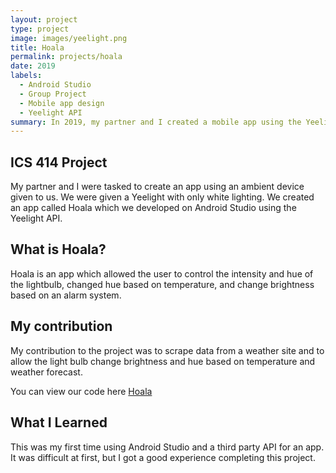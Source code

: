 ```yaml
---
layout: project
type: project
image: images/yeelight.png
title: Hoala
permalink: projects/hoala
date: 2019
labels:
  - Android Studio
  - Group Project
  - Mobile app design
  - Yeelight API
summary: In 2019, my partner and I created a mobile app using the Yeelight API and a Yeelight lightbulb for our ICS 414 class.
---
```


## ICS 414 Project
My partner and I were tasked to create an app using an ambient device given to us. We were given a Yeelight with only white lighting. We created an app called Hoala which we developed on Android Studio using the Yeelight API.

## What is Hoala?
Hoala is an app which allowed the user to control the intensity and hue of the lightbulb, changed hue based on temperature, and change brightness based on an alarm system.

## My contribution 
My contribution to the project was to scrape data from a weather site and to allow the light bulb change brightness and hue based on temperature and weather forecast. 

You can view our code here <a href="https://github.com/hoalalkj/hoala">Hoala</a>

## What I Learned
This was my first time using Android Studio and a third party API for an app. It was difficult at first, but I got a good experience completing this project.


